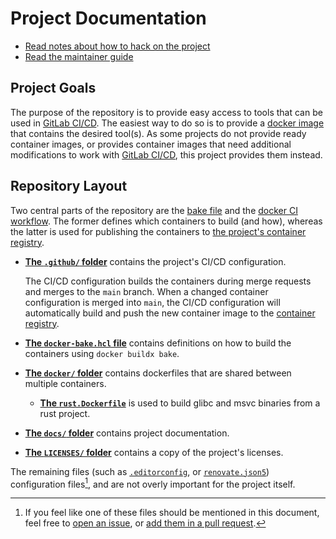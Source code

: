 <!--
SPDX-FileCopyrightText: 2024 Jonas Fierlings <fnoegip@gmail.com>

SPDX-License-Identifier: CC-BY-4.0
-->

# Project Documentation

- [Read notes about how to hack on the project](./developing.md)
- [Read the maintainer guide](./maintenance.md)

## Project Goals

The purpose of the repository is to provide easy access to tools that can be used in [GitLab CI/CD].
The easiest way to do so is to provide a [docker image](https://docs.gitlab.com/ee/ci/docker/using_docker_images.html) that contains the desired tool(s).
As some projects do not provide ready container images, or provides container images that need additional modifications to work with [GitLab CI/CD], this project provides them instead.

[GitLab CI/CD]: https://docs.gitlab.com/ee/ci/

## Repository Layout

Two central parts of the repository are the [bake file](../docker-bake.hcl) and the [docker CI workflow](../.github/workflows/docker.yaml).
The former defines which containers to build (and how), whereas the latter is used for publishing the containers to [the project's container registry][container registry].

[container registry]: https://github.com/PigeonF?tab=packages&repo_name=containers

- [**The `.github/` folder**](../.github/) contains the project's CI/CD configuration.

  The CI/CD configuration builds the containers during merge requests and merges to the `main` branch.
  When a changed container configuration is merged into `main`, the CI/CD configuration will automatically build and push the new container image to the [container registry].

- [**The `docker-bake.hcl` file**](../docker-bake.hcl) contains definitions on how to build the containers using `docker buildx bake`.

- [**The `docker/` folder**](../docker/) contains dockerfiles that are shared between multiple containers.

  - [**The `rust.Dockerfile`**](../docker/rust.Dockerfile) is used to build glibc and msvc binaries from a rust project.

- [**The `docs/` folder**](../docs/) contains project documentation.

- [**The `LICENSES/` folder**](../LICENSES/) contains a copy of the project's licenses.

The remaining files (such as [`.editorconfig`](../.editorconfig), or [`renovate.json5`](../renovate.json5)) configuration files[^configuration-files], and are not overly important for the project itself.

[^configuration-files]: If you feel like one of these files should be mentioned in this document, feel free to [open an issue](https://github.com/PigeonF/containers/issues), or [add them in a pull request](https://github.com/PigeonF/containers/pulls).

